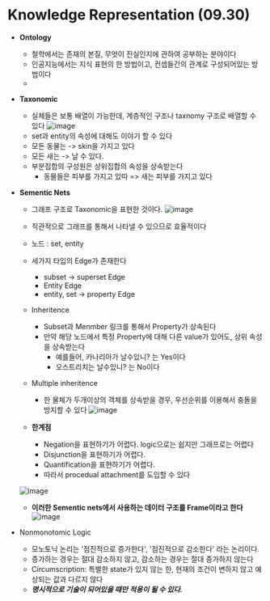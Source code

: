 # Knowledge Representation (09.30)

* **Ontology**
  * 철학에서는 존재의 본질, 무엇이 진실인지에 관하여 공부하는 분야이다
  * 인공지능에서는 지식 표현의 한 방법이고, 컨셉들간의 관계로 구성되어있는 방법이다
  * 
* **Taxonomic**
  * 실체들은 보통 배열이 가능한데, 계층적인 구조나 taxnomy 구조로 배열할 수 있다
  ![image](https://user-images.githubusercontent.com/68818952/135587749-2e6b0aec-1a1c-44d6-b37c-8d31aae6e616.png)
  * set과 entity의 속성에 대해도 이야기 할 수 있다
  * 모든 동물는 -> skin을 가지고 있다
  * 모든 새는 -> 날 수 있다.
  * 부분집합의 구성원은 상위집합의 속성을 상속받는다
    * 동물들은 피부를 가지고 있따 => 새는 피부를 가지고 있다

* **Sementic Nets**
  * 그래프 구조로 Taxonomic을 표현한 것이다.
  ![image](https://user-images.githubusercontent.com/68818952/135588092-18b1eba0-b464-4f67-9c32-0abcbc24c2c0.png)
  * 직관적으로 그래프를 통해서 나타낼 수 있으므로 효율적이다
  * 노드 : set, entity
  * 세가지 타입의 Edge가 존재한다
    * subset -> superset Edge
    * Entity Edge
    * entity, set -> property Edge
  * Inheritence
    * Subset과 Menmber 링크를 통해서 Property가 상속된다
    * 만약 해당 노드에서 특정 Property에 대해 다른 value가 있어도, 상위 속성을 상속받는다
      * 예를들어, 카나리아가 날수있니? 는 Yes이다
      * 오스트리치는 날수있니? 는 No이다

  * Multiple inheritence
    * 한 물체가 두개이상의 객체를 상속받을 경우, 우선순위를 이용해서 충돌을 방지할 수 있다
    ![image](https://user-images.githubusercontent.com/68818952/135589068-954a861b-b4f4-4ed5-8dcb-9b7f294950e4.png)

  * **한계점**
    * Negation을 표현하기가 어렵다. logic으로는 쉽지만 그래프로는 어렵다
    * Disjunction을 표현하기가 어렵다.
    * Quantification을 표현하기가 어렵다.
    * 따라서 procedual attachment를 도입할 수 있다

  ![image](https://user-images.githubusercontent.com/68818952/135589684-700ac39d-8cac-469d-8f55-7ea2ab010985.png)
  * **이러한 Sementic nets에서 사용하는 데이터 구조를 Frame이라고 한다**
  ![image](https://user-images.githubusercontent.com/68818952/135589823-77ca8f79-7663-4c0a-817a-f28a9c4c8fef.png)


* Nonmonotomic Logic
  * 모노토닉 논리는 '점진적으로 증가한다', '점진적으로 감소한다' 라는 논리이다.
  * 증가하는 경우는 절대 감소하지 않고, 감소하는 경우는 절대 증가하지 않는다
  * Circumscription: 특별한 state가 있지 않는 한, 현재의 조건이 변하지 않고 예상되는 값과 다르지 않다
  * ***명시적으로 기술이 되어있을 때만 적용이 될 수 있다.***
